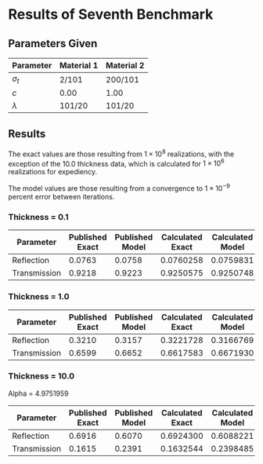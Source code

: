 # Results of Seventh Benchmark

## Parameters Given

Parameter | Material 1 | Material 2
--- | --- | ---
$\sigma_t$ | 2/101 | 200/101
$c$ | 0.00 | 1.00
$\lambda$ | 101/20 | 101/20

## Results

The exact values are those resulting from $1 \times 10^8$ realizations, with the exception of the 10.0 thickness data, which is calculated for $1 \times 10^6$ realizations for expediency.

The model values are those resulting from a convergence to $1 \times 10^{-9}$ percent error between iterations.

### Thickness = 0.1

Parameter | Published Exact | Published Model | Calculated Exact | Calculated Model
--- | --- | --- | --- | ---
Reflection | 0.0763 | 0.0758 | 0.0760258 | 0.0759831
Transmission | 0.9218 | 0.9223 | 0.9250575 | 0.9250748

### Thickness = 1.0

Parameter | Published Exact | Published Model | Calculated Exact | Calculated Model
--- | --- | --- | --- | ---
Reflection | 0.3210 | 0.3157 | 0.3221728 | 0.3166769
Transmission | 0.6599 | 0.6652 | 0.6617583 | 0.6671930

### Thickness = 10.0

Alpha = 4.9751959

Parameter | Published Exact | Published Model | Calculated Exact | Calculated Model | Alpha Closure
--- | --- | --- | --- | --- | ---
Reflection | 0.6916 | 0.6070 | 0.6924300 | 0.6088221 | 0.7257835
Transmission | 0.1615 | 0.2391 | 0.1632544 | 0.2398485 | 0.1236162
